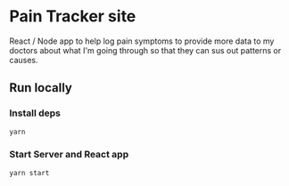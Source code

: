 # Pain Tracker site

React / Node app to help log pain symptoms to provide more data to my doctors about what I'm going through so that they can sus out patterns or causes.

## Run locally

### Install deps

```bash
yarn
```

### Start Server and React app

```bash
yarn start
```
